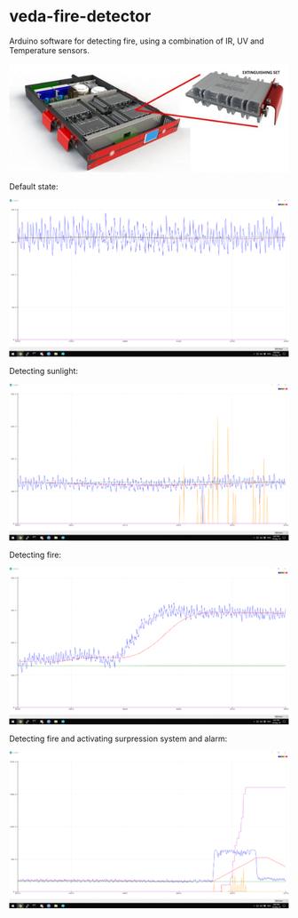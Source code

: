 # veda-fire-detector
Arduino software for detecting fire, using a combination of IR, UV and Temperature sensors.

![Product Image](/images/s-fire-s.jpg)

Default state:

![Product Image](/images/Screenshot_1.png)

Detecting sunlight:

![Product Image](/images/Screenshot_2.png)

Detecting fire:

![Product Image](/images/Screenshot_3.png)

Detecting fire and activating surpression system and alarm:

![Product Image](/images/Screenshot_9.png)

